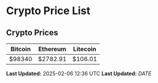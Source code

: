 # Crypto Price List

## Crypto Prices
| Bitcoin | Ethereum | Litecoin |
| ------- | -------- | -------- |
| $98340 | $2782.91 | $106.01 |
**Last Updated:** 2025-02-06 12:36 UTC
**Last Updated:** $DATE$

